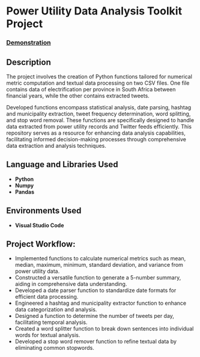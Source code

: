 <h1>Power Utility Data Analysis Toolkit Project</h1>

 ### [Demonstration](https://youtu.be/7eJexJVCqJo)

<h2>Description</h2>
The project involves the creation of Python functions tailored for numerical metric computation and textual data processing on two CSV files. One file contains data of electrification per province in South Africa between financial years, while the other contains extracted tweets. 

Developed functions encompass statistical analysis, date parsing, hashtag and municipality extraction, tweet frequency determination, word splitting, and stop word removal. These functions are specifically designed to handle data extracted from power utility records and Twitter feeds efficiently. This repository serves as a resource for enhancing data analysis capabilities, facilitating informed decision-making processes through comprehensive data extraction and analysis techniques.
<br />


<h2>Language and Libraries Used</h2>

- <b>Python</b> 
- <b>Numpy</b>
- <b>Pandas</b>

<h2>Environments Used </h2>

- <b>Visual Studio Code</b> 

<h2>Project Workflow:</h2>

-	Implemented functions to calculate numerical metrics such as mean, median, maximum, minimum, standard deviation, and variance from power utility data.
-	Constructed a versatile function to generate a 5-number summary, aiding in comprehensive data understanding.
-	Developed a date parser function to standardize date formats for efficient data processing.
-	Engineered a hashtag and municipality extractor function to enhance data categorization and analysis.
-	Designed a function to determine the number of tweets per day, facilitating temporal analysis.
-	Created a word splitter function to break down sentences into individual words for textual analysis.
-	Developed a stop word remover function to refine textual data by eliminating common stopwords.




<!--
 ```diff
- text in red
+ text in green
! text in orange
# text in gray
@@ text in purple (and bold)@@
```
--!>
